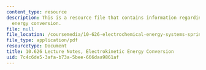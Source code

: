```yaml
---
content_type: resource
description: This is a resource file that contains information regarding electrokinetic
  energy conversion.
file: null
file_location: /coursemedia/10-626-electrochemical-energy-systems-spring-2014/7c4c6de53afab73a5bee666daa9861af_MIT10_626S14_S11lec31.pdf
file_type: application/pdf
resourcetype: Document
title: 10.626 Lecture Notes, Electrokinetic Energy Conversion
uid: 7c4c6de5-3afa-b73a-5bee-666daa9861af
---
```

